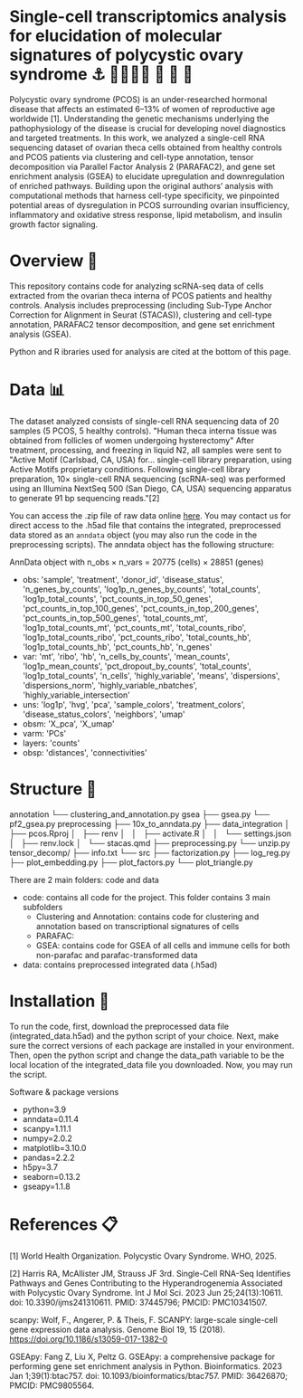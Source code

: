 # Single-cell transcriptomics analysis for elucidation of molecular signatures of polycystic ovary syndrome ⚓️ 👩‍👩‍👧‍👦 🤺 🍄 🧬
Polycystic ovary syndrome (PCOS) is an under-researched hormonal disease that affects an estimated 6–13% of women of reproductive age worldwide [1]. Understanding the genetic mechanisms underlying the pathophysiology of the disease is crucial for developing novel diagnostics and targeted treatments. In this work, we analyzed a single-cell RNA sequencing dataset of ovarian theca cells obtained from healthy controls and PCOS patients via clustering and cell-type annotation, tensor decomposition via Parallel Factor Analysis 2 (PARAFAC2), and gene set enrichment analysis (GSEA) to elucidate upregulation and downregulation of enriched pathways. Building upon the original authors’ analysis with computational methods that harness cell-type specificity, we pinpointed potential areas of dysregulation in PCOS surrounding ovarian insufficiency, inflammatory and oxidative stress response, lipid metabolism, and insulin growth factor signaling. 

# Overview 🌈
This repository contains code for analyzing scRNA-seq data of cells extracted from the ovarian theca interna of PCOS patients and healthy controls. Analysis includes preprocessing (including Sub-Type Anchor Correction for Alignment in Seurat (STACAS)), clustering and cell-type annotation, PARAFAC2 tensor decomposition, and gene set enrichment analysis (GSEA).

Python and R ibraries used for analysis are cited at the bottom of this page.

# Data 📊
The dataset analyzed consists of single-cell RNA sequencing data of 20 samples (5 PCOS, 5 healthy controls). "Human theca interna tissue was obtained from follicles of women undergoing hysterectomy" After treatment, processing, and freezing in liquid N2, all samples were sent to "Active Motif (Carlsbad, CA, USA) for... single-cell library preparation, using Active Motifs proprietary conditions. Following single-cell library preparation, 10× single-cell RNA sequencing (scRNA-seq) was performed using an Illumina NextSeq 500 (San Diego, CA, USA) sequencing apparatus to generate 91 bp sequencing reads."[2]

You can access the .zip file of raw data online [here](https://zenodo.org/records/7942968). You may contact us for direct access to the .h5ad file that contains the integrated, preprocessed data stored as an `anndata` object (you may also run the code in the preprocessing scripts). The anndata object has the following structure:

AnnData object with n_obs × n_vars = 20775 (cells) × 28851 (genes)
- obs: 'sample', 'treatment', 'donor_id', 'disease_status', 'n_genes_by_counts', 'log1p_n_genes_by_counts', 'total_counts', 'log1p_total_counts', 'pct_counts_in_top_50_genes', 'pct_counts_in_top_100_genes', 'pct_counts_in_top_200_genes', 'pct_counts_in_top_500_genes', 'total_counts_mt', 'log1p_total_counts_mt', 'pct_counts_mt', 'total_counts_ribo', 'log1p_total_counts_ribo', 'pct_counts_ribo', 'total_counts_hb', 'log1p_total_counts_hb', 'pct_counts_hb', 'n_genes'
- var: 'mt', 'ribo', 'hb', 'n_cells_by_counts', 'mean_counts', 'log1p_mean_counts', 'pct_dropout_by_counts', 'total_counts', 'log1p_total_counts', 'n_cells', 'highly_variable', 'means', 'dispersions', 'dispersions_norm', 'highly_variable_nbatches', 'highly_variable_intersection'
- uns: 'log1p', 'hvg', 'pca', 'sample_colors', 'treatment_colors', 'disease_status_colors', 'neighbors', 'umap'
- obsm: 'X_pca', 'X_umap'
- varm: 'PCs'
- layers: 'counts'
- obsp: 'distances', 'connectivities'

# Structure 🌲
annotation
└── clustering_and_annotation.py
gsea
├── gsea.py
└── pf2_gsea.py
preprocessing
├── 10x_to_anndata.py
├── data_integration
│   ├── pcos.Rproj
│   ├── renv
│   │   ├── activate.R
│   │   └── settings.json
│   ├── renv.lock
│   └── stacas.qmd
├── preprocessing.py
└── unzip.py
tensor_decomp/
├── info.txt
└── src
    ├── factorization.py
    ├── log_reg.py
    ├─- plot_embedding.py
    ├── plot_factors.py
    └── plot_triangle.py

There are 2 main folders: code and data

- code: contains all code for the project. This folder contains 3 main subfolders
  - Clustering and Annotation: contains code for clustering and annotation based on transcriptional signatures of cells
  - PARAFAC:
  - GSEA: contains code for GSEA of all cells and immune cells for both non-parafac and parafac-transformed data
- data: contains preprocessed integrated data (.h5ad)

# Installation 🔧
To run the code, first, download the preprocessed data file (integrated_data.h5ad) and the python script of your choice. Next, make sure the correct versions of each package are installed in your environment. Then, open the python script and change the data_path variable to be the local location of the integrated_data file you downloaded. Now, you may run the script. 

Software & package versions
 - python=3.9
 - anndata=0.11.4
 - scanpy=1.11.1
 - numpy=2.0.2
 - matplotlib=3.10.0
 - pandas=2.2.2
 - h5py=3.7
 - seaborn=0.13.2
 - gseapy=1.1.8


# References 📋
[1] World Health Organization. Polycystic Ovary Syndrome. WHO, 2025.

[2] Harris RA, McAllister JM, Strauss JF 3rd. Single-Cell RNA-Seq Identifies Pathways and Genes Contributing to the Hyperandrogenemia Associated with Polycystic Ovary Syndrome. Int J Mol Sci. 2023 Jun 25;24(13):10611. doi: 10.3390/ijms241310611. PMID: 37445796; PMCID: PMC10341507.

scanpy: Wolf, F., Angerer, P. & Theis, F. SCANPY: large-scale single-cell gene expression data analysis. Genome Biol 19, 15 (2018). https://doi.org/10.1186/s13059-017-1382-0

GSEApy: Fang Z, Liu X, Peltz G. GSEApy: a comprehensive package for performing gene set enrichment analysis in Python. Bioinformatics. 2023 Jan 1;39(1):btac757. doi: 10.1093/bioinformatics/btac757. PMID: 36426870; PMCID: PMC9805564.




